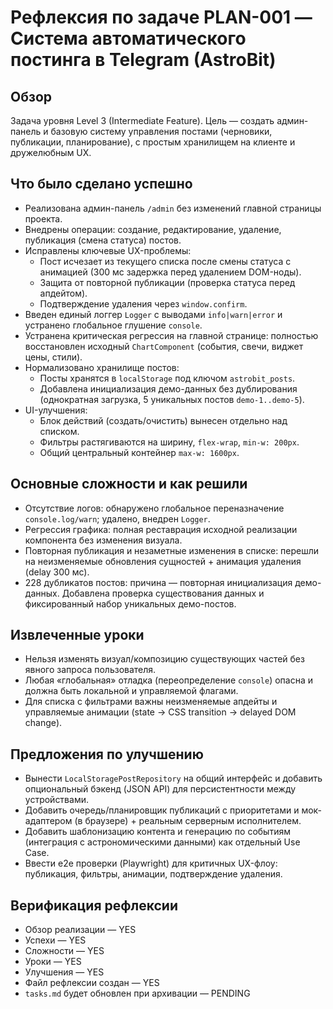 # Рефлексия по задаче PLAN-001 — Система автоматического постинга в Telegram (AstroBit)

## Обзор
Задача уровня Level 3 (Intermediate Feature). Цель — создать админ-панель и базовую систему управления постами (черновики, публикации, планирование), с простым хранилищем на клиенте и дружелюбным UX.

## Что было сделано успешно
- Реализована админ-панель `/admin` без изменений главной страницы проекта.
- Внедрены операции: создание, редактирование, удаление, публикация (смена статуса) постов.
- Исправлены ключевые UX-проблемы:
  - Пост исчезает из текущего списка после смены статуса с анимацией (300 мс задержка перед удалением DOM-ноды).
  - Защита от повторной публикации (проверка статуса перед апдейтом).
  - Подтверждение удаления через `window.confirm`.
- Введен единый логгер `Logger` с выводами `info|warn|error` и устранено глобальное глушение `console`.
- Устранена критическая регрессия на главной странице: полностью восстановлен исходный `ChartComponent` (события, свечи, виджет цены, стили).
- Нормализовано хранилище постов:
  - Посты хранятся в `localStorage` под ключом `astrobit_posts`.
  - Добавлена инициализация демо-данных без дублирования (однократная загрузка, 5 уникальных постов `demo-1..demo-5`).
- UI-улучшения:
  - Блок действий (создать/очистить) вынесен отдельно над списком.
  - Фильтры растягиваются на ширину, `flex-wrap`, `min-w: 200px`.
  - Общий центральный контейнер `max-w: 1600px`.

## Основные сложности и как решили
- Отсутствие логов: обнаружено глобальное переназначение `console.log/warn`; удалено, внедрен `Logger`.
- Регрессия графика: полная реставрация исходной реализации компонента без изменения визуала.
- Повторная публикация и незаметные изменения в списке: перешли на неизменяемые обновления сущностей + анимация удаления (delay 300 мс).
- 228 дубликатов постов: причина — повторная инициализация демо-данных. Добавлена проверка существования данных и фиксированный набор уникальных демо-постов.

## Извлеченные уроки
- Нельзя изменять визуал/композицию существующих частей без явного запроса пользователя.
- Любая «глобальная» отладка (переопределение `console`) опасна и должна быть локальной и управляемой флагами.
- Для списка с фильтрами важны неизменяемые апдейты и управляемые анимации (state → CSS transition → delayed DOM change).

## Предложения по улучшению
- Вынести `LocalStoragePostRepository` на общий интерфейс и добавить опциональный бэкенд (JSON API) для персистентности между устройствами.
- Добавить очередь/планировщик публикаций с приоритетами и мок-адаптером (в браузере) + реальным серверным исполнителем.
- Добавить шаблонизацию контента и генерацию по событиям (интеграция с астрономическими данными) как отдельный Use Case.
- Ввести e2e проверки (Playwright) для критичных UX-флоу: публикация, фильтры, анимации, подтверждение удаления.

## Верификация рефлексии
- Обзор реализации — YES
- Успехи — YES
- Сложности — YES
- Уроки — YES
- Улучшения — YES
- Файл рефлексии создан — YES
- `tasks.md` будет обновлен при архивации — PENDING
